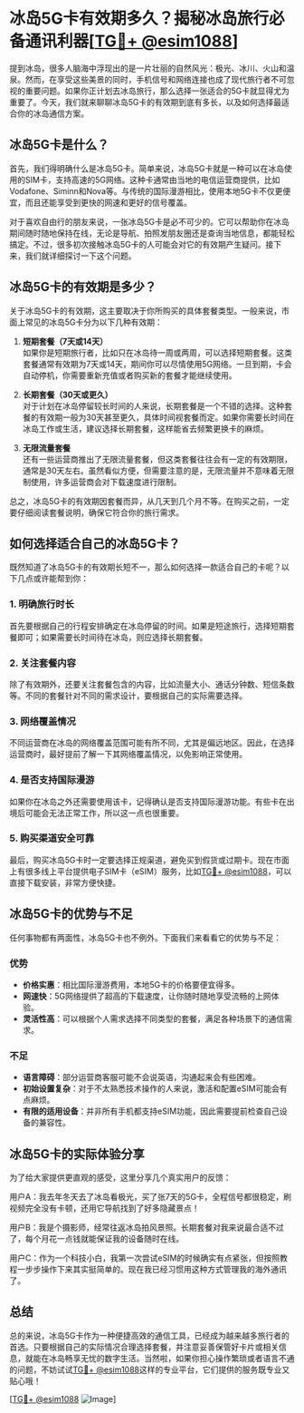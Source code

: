 # 冰岛5G卡有效期多久？揭秘冰岛旅行必备通讯利器[[TG💪+ @esim1088](https://t.me/s/esim1088)]

提到冰岛，很多人脑海中浮现出的是一片壮丽的自然风光：极光、冰川、火山和温泉。然而，在享受这些美景的同时，手机信号和网络连接也成了现代旅行者不可忽视的重要问题。如果你正计划去冰岛旅行，那么选择一张适合的5G卡就显得尤为重要了。今天，我们就来聊聊冰岛5G卡的有效期到底有多长，以及如何选择最适合你的冰岛通信方案。

## 冰岛5G卡是什么？

首先，我们得明确什么是冰岛5G卡。简单来说，冰岛5G卡就是一种可以在冰岛使用的SIM卡，支持高速的5G网络。这种卡通常由当地的电信运营商提供，比如Vodafone、Siminn和Nova等。与传统的国际漫游相比，使用本地5G卡不仅更便宜，而且还能享受到更快的网速和更好的信号覆盖。

对于喜欢自由行的朋友来说，一张冰岛5G卡是必不可少的。它可以帮助你在冰岛期间随时随地保持在线，无论是导航、拍照发朋友圈还是查询当地信息，都能轻松搞定。不过，很多初次接触冰岛5G卡的人可能会对它的有效期产生疑问。接下来，我们就详细探讨一下这个问题。

## 冰岛5G卡的有效期是多少？

关于冰岛5G卡的有效期，这主要取决于你所购买的具体套餐类型。一般来说，市面上常见的冰岛5G卡分为以下几种有效期：

1. **短期套餐（7天或14天）**  
   如果你是短期旅行者，比如只在冰岛待一周或两周，可以选择短期套餐。这类套餐通常有效期为7天或14天，期间你可以尽情使用5G网络。一旦到期，卡会自动停机，你需要重新充值或者购买新的套餐才能继续使用。

2. **长期套餐（30天或更久）**  
   对于计划在冰岛停留较长时间的人来说，长期套餐是一个不错的选择。这种套餐的有效期一般为30天甚至更久，具体时间视套餐而定。如果你需要长时间在冰岛工作或生活，建议选择长期套餐，这样能省去频繁更换卡的麻烦。

3. **无限流量套餐**  
   还有一些运营商推出了无限流量套餐，但这类套餐往往会有一定的有效期限，通常是30天左右。虽然看似方便，但需要注意的是，无限流量并不意味着无限制使用，许多运营商会对下载速度进行限制。

总之，冰岛5G卡的有效期因套餐而异，从几天到几个月不等。在购买之前，一定要仔细阅读套餐说明，确保它符合你的旅行需求。

## 如何选择适合自己的冰岛5G卡？

既然知道了冰岛5G卡的有效期长短不一，那么如何选择一款适合自己的卡呢？以下几点或许能帮到你：

### 1. 明确旅行时长  
首先要根据自己的行程安排确定在冰岛停留的时间。如果是短途旅行，选择短期套餐即可；如果需要长时间待在冰岛，则应选择长期套餐。

### 2. 关注套餐内容  
除了有效期外，还要关注套餐包含的内容，比如流量大小、通话分钟数、短信条数等。不同的套餐针对不同的需求设计，要根据自己的实际需要选择。

### 3. 网络覆盖情况  
不同运营商在冰岛的网络覆盖范围可能有所不同，尤其是偏远地区。因此，在选择运营商时，最好提前了解一下其网络覆盖情况，以免影响正常使用。

### 4. 是否支持国际漫游  
如果你在冰岛之外还需要使用该卡，记得确认是否支持国际漫游功能。有些卡在出境后可能会无法正常工作，所以这一点也很重要。

### 5. 购买渠道安全可靠  
最后，购买冰岛5G卡时一定要选择正规渠道，避免买到假货或过期卡。现在市面上有很多线上平台提供电子SIM卡（eSIM）服务，比如[TG💪+ @esim1088](https://t.me/s/esim1088)，可以直接下载安装，非常方便快捷。

## 冰岛5G卡的优势与不足

任何事物都有两面性，冰岛5G卡也不例外。下面我们来看看它的优势与不足：

### 优势  
- **价格实惠**：相比国际漫游费用，本地5G卡的价格要便宜得多。  
- **网速快**：5G网络提供了超高的下载速度，让你随时随地享受流畅的上网体验。  
- **灵活性高**：可以根据个人需求选择不同类型的套餐，满足各种场景下的通信需求。  

### 不足  
- **语言障碍**：部分运营商客服可能不会说英语，沟通起来会有些困难。  
- **初始设置复杂**：对于不太熟悉技术操作的人来说，激活和配置eSIM可能会有点麻烦。  
- **有限的适用设备**：并非所有手机都支持eSIM功能，因此需要提前检查自己设备的兼容性。

## 冰岛5G卡的实际体验分享

为了给大家提供更直观的感受，这里分享几个真实用户的反馈：

用户A：我去年冬天去了冰岛看极光，买了张7天的5G卡，全程信号都很稳定，刷视频完全没有卡顿，还用它导航找到了好多隐藏景点！

用户B：我是个摄影师，经常往返冰岛拍风景照。长期套餐对我来说最合适不过了，每个月花一点钱就能保证我的设备随时在线。

用户C：作为一个科技小白，我第一次尝试eSIM的时候确实有点紧张，但按照教程一步步操作下来其实挺简单的。现在我已经习惯用这种方式管理我的海外通讯了。

## 总结

总的来说，冰岛5G卡作为一种便捷高效的通信工具，已经成为越来越多旅行者的首选。只要根据自己的实际情况合理选择套餐，并注意妥善保管好卡片或相关信息，就能在冰岛畅享无忧的数字生活。当然啦，如果你担心操作繁琐或者语言不通的问题，不妨试试[TG💪+ @esim1088](https://t.me/s/esim1088)这样的专业平台，它们提供的服务既专业又贴心哦！

[[TG💪+ @esim1088](https://t.me/s/esim1088) ![Image](https://i.postimg.cc/4NQfJmqS/Snipaste-2025-05-13-00-14-12.png)]